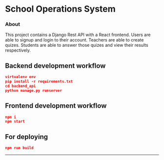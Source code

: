 # School Operations System

<h3>About</h3>
This project contains a Django Rest API with a React frontend. Users are able to signup and login to their account. Teachers are able to create quizes. Students are able to answer those quizes and view their results respectively.

## Backend development workflow

```json
virtualenv env
pip install -r requirements.txt
cd backend_api
python manage.py runserver
```

## Frontend development workflow

```json
npm i
npm start
```

## For deploying

```json
npm run build
```


---

